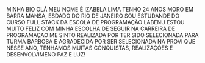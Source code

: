 MINHA BIO
OLÁ MEU NOME É IZABELA LIMA
TENHO 24 ANOS 
MORO EM BARRA MANSA, ESDADO DO RIO DE JANEIRO 
SOU ESTUDANDE DO CURSO FULL STACK DA ESCOLA DE PROGRAMAÇÃO LABENU
ESTOU MUITO FELIZ COM MINHA ESCOLHA DE SEGUIR NA CARREIRA DE PROGRAMAÇAO 
ME SINTO REALIZADA POR TER SIDO SELECIONADA PARA TURMA BARBOSA E AGRADECIDA POR SER SELECIONADA NA PROVI
QUE NESSE ANO, TENHAMOS MUITAS CONQUISTAS, REALIZAÇÕES E DESENVOLVIMENO
PAZ E LUZ!